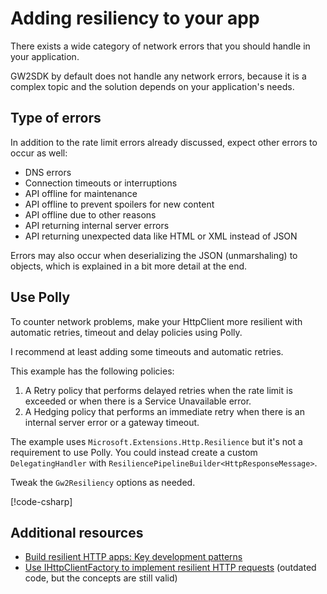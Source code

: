 # Adding resiliency to your app

There exists a wide category of network errors that you should handle in your application.

GW2SDK by default does not handle any network errors, because it is a complex topic and the solution depends on your application's needs.

## Type of errors

In addition to the rate limit errors already discussed, expect other errors to occur as well:

- DNS errors
- Connection timeouts or interruptions
- API offline for maintenance
- API offline to prevent spoilers for new content
- API offline due to other reasons
- API returning internal server errors
- API returning unexpected data like HTML or XML instead of JSON

Errors may also occur when deserializing the JSON (unmarshaling) to objects, which is explained in a bit more detail at the end.

## Use Polly

To counter network problems, make your HttpClient more resilient with automatic retries, timeout and delay policies using Polly.

I recommend at least adding some timeouts and automatic retries.

This example has the following policies:

1. A Retry policy that performs delayed retries when the rate limit is exceeded or when there is a Service Unavailable error.
2. A Hedging policy that performs an immediate retry when there is an internal server error or a gateway timeout.

The example uses `Microsoft.Extensions.Http.Resilience` but it's not a requirement to use Polly. You could instead create a custom `DelegatingHandler` with `ResiliencePipelineBuilder<HttpResponseMessage>`.

Tweak the `Gw2Resiliency` options as needed.

[!code-csharp[](../../samples/PollyUsage/Program.cs)]

## Additional resources

- [Build resilient HTTP apps: Key development patterns](https://learn.microsoft.com/en-us/dotnet/core/resilience/http-resilience)
- [Use IHttpClientFactory to implement resilient HTTP requests](https://learn.microsoft.com/en-us/dotnet/architecture/microservices/implement-resilient-applications/use-httpclientfactory-to-implement-resilient-http-requests) (outdated code, but the concepts are still valid)
